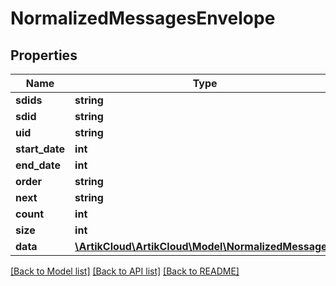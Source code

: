 # NormalizedMessagesEnvelope

## Properties
Name | Type | Description | Notes
------------ | ------------- | ------------- | -------------
**sdids** | **string** |  | [optional] 
**sdid** | **string** |  | [optional] 
**uid** | **string** |  | [optional] 
**start_date** | **int** |  | [optional] 
**end_date** | **int** |  | [optional] 
**order** | **string** |  | [optional] 
**next** | **string** |  | [optional] 
**count** | **int** |  | 
**size** | **int** |  | 
**data** | [**\ArtikCloud\ArtikCloud\Model\NormalizedMessage[]**](NormalizedMessage.md) |  | 

[[Back to Model list]](../README.md#documentation-for-models) [[Back to API list]](../README.md#documentation-for-api-endpoints) [[Back to README]](../README.md)


